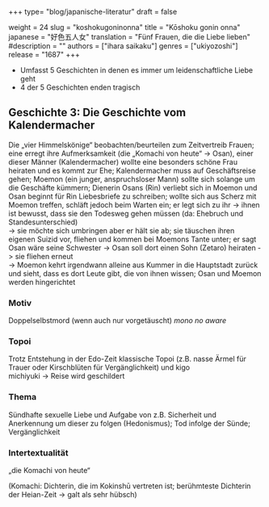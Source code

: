 +++
type= "blog/japanische-literatur"
draft = false

weight = 24
slug = "koshokugoninonna"
title = "Kōshoku gonin onna"
japanese = "好色五人女"
translation = "Fünf Frauen, die die Liebe lieben"
#description = ""
authors = ["ihara saikaku"]
genres = ["ukiyozoshi"]
release = "1687"
+++

- Umfasst 5 Geschichten in denen es immer um leidenschaftliche Liebe geht
- 4 der 5 Geschichten enden tragisch

## Geschichte 3: Die Geschichte vom Kalendermacher

Die „vier Himmelskönige“ beobachten/beurteilen zum Zeitvertreib Frauen; eine erregt ihre Aufmerksamkeit (die „Komachi von heute“ -> Osan), einer dieser Männer (Kalendermacher) wollte eine besonders schöne Frau heiraten und es kommt zur Ehe; Kalendermacher muss auf Geschäftsreise gehen; Moemon (ein junger, anspruchsloser Mann) sollte sich solange um die Geschäfte kümmern; Dienerin Osans (Rin) verliebt sich in Moemon und Osan beginnt für Rin Liebesbriefe zu schreiben; wollte sich aus Scherz mit Moemon treffen, schläft jedoch beim Warten ein; er legt sich zu ihr -> ihnen ist bewusst, dass sie den Todesweg gehen müssen (da: Ehebruch und Standesunterschied)  
-> sie möchte sich umbringen aber er hält sie ab; sie täuschen ihren eigenen Suizid vor, fliehen und kommen bei Moemons Tante unter; er sagt Osan wäre seine Schwester -> Osan soll dort einen Sohn (Zetaro) heiraten -> sie fliehen erneut  
-> Moemon kehrt irgendwann alleine aus Kummer in die Hauptstadt zurück und sieht, dass es dort Leute gibt, die von ihnen wissen; Osan und Moemon werden hingerichtet

### Motiv

Doppelselbstmord (wenn auch nur vorgetäuscht)
*mono no aware*

### Topoi

Trotz Entstehung in der Edo-Zeit klassische Topoi (z.B. nasse Ärmel für Trauer oder Kirschblüten für Vergänglichkeit) und kigo  
michiyuki -> Reise wird geschildert

### Thema

Sündhafte sexuelle Liebe und Aufgabe von z.B. Sicherheit und Anerkennung um dieser zu folgen (Hedonismus); Tod infolge der Sünde; Vergänglichkeit

### Intertextualität

„die Komachi von heute“

(Komachi: Dichterin, die im Kokinshū vertreten ist; berühmteste Dichterin der Heian-Zeit -> galt als sehr hübsch)
